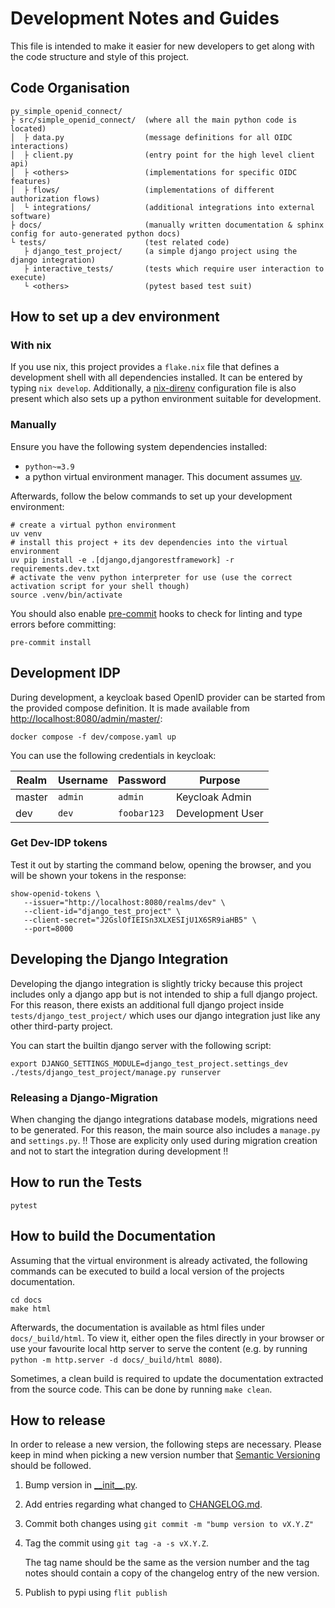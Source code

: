 # Development Notes and Guides

This file is intended to make it easier for new developers to get along with the code structure
and style of this project.

## Code Organisation

```text
py_simple_openid_connect/
├ src/simple_openid_connect/  (where all the main python code is located)
│  ├ data.py                  (message definitions for all OIDC interactions)
│  ├ client.py                (entry point for the high level client api)
│  ├ <others>                 (implementations for specific OIDC features)
│  ├ flows/                   (implementations of different authorization flows)
│  └ integrations/            (additional integrations into external software)
├ docs/                       (manually written documentation & sphinx config for auto-generated python docs)
└ tests/                      (test related code)
   ├ django_test_project/     (a simple django project using the django integration)
   ├ interactive_tests/       (tests which require user interaction to execute)
   └ <others>                 (pytest based test suit)
```

## How to set up a dev environment

### With nix

If you use nix, this project provides a `flake.nix` file that defines a development shell with all dependencies installed.
It can be entered by typing `nix develop`.
Additionally, a [nix-direnv](https://github.com/nix-community/nix-direnv) configuration file is also present which also sets up a python environment suitable for development.

### Manually

Ensure you have the following system dependencies installed:
- `python~=3.9`
- a python virtual environment manager. This document assumes [uv](https://github.com/astral-sh/uv).

Afterwards, follow the below commands to set up your development environment:

```shell
# create a virtual python environment
uv venv
# install this project + its dev dependencies into the virtual environment
uv pip install -e .[django,djangorestframework] -r requirements.dev.txt
# activate the venv python interpreter for use (use the correct activation script for your shell though)
source .venv/bin/activate
```

You should also enable [pre-commit](https://pre-commit.com/) hooks to check for linting and type errors before committing:

```shell
pre-commit install
```

## Development IDP

During development, a keycloak based OpenID provider can be started from the provided compose definition.
It is made available from [http://localhost:8080/admin/master/](http://localhost:8080/admin/master/):

```shell
docker compose -f dev/compose.yaml up
```

You can use the following credentials in keycloak:

| Realm  | Username | Password    | Purpose          |
|--------|----------|-------------|------------------|
| master | `admin`  | `admin`     | Keycloak Admin   |
| dev    | `dev`    | `foobar123` | Development User |

### Get Dev-IDP tokens

Test it out by starting the command below, opening the browser, and you will be shown your tokens in the response:
```
show-openid-tokens \
   --issuer="http://localhost:8080/realms/dev" \
   --client-id="django_test_project" \
   --client-secret="J2GslOfIEISn3XLXESIjU1X6SR9iaHB5" \
   --port=8000
```

## Developing the Django Integration

Developing the django integration is slightly tricky because this project includes only a django app but is not intended to ship a full django project.
For this reason, there exists an additional full django project inside `tests/django_test_project/` which uses our django integration just like any other third-party project.

You can start the builtin django server with the following script:
```shell
export DJANGO_SETTINGS_MODULE=django_test_project.settings_dev
./tests/django_test_project/manage.py runserver
```

### Releasing a Django-Migration

When changing the django integrations database models, migrations need to be generated.
For this reason, the main source also includes a `manage.py` and `settings.py`. !! Those are explicity only used during migration creation and not to start the integration during development !!

## How to run the Tests

```shell
pytest
```

## How to build the Documentation

Assuming that the virtual environment is already activated, the following commands can be executed to build a local
version of the projects documentation.

```shell
cd docs
make html
```

Afterwards, the documentation is available as html files under `docs/_build/html`.
To view it, either open the files directly in your browser or use your favourite local http server to serve the content
(e.g. by running `python -m http.server -d docs/_build/html 8080`).

Sometimes, a clean build is required to update the documentation extracted from the source code.
This can be done by running `make clean`.

## How to release

In order to release a new version, the following steps are necessary.
Please keep in mind when picking a new version number that [Semantic Versioning](https://semver.org/) should be followed.

1. Bump version in [\_\_init\_\_.py](./src/simple_openid_connect/__init__.py).
2. Add entries regarding what changed to [CHANGELOG.md](./CHANGELOG.md).
3. Commit both changes using `git commit -m "bump version to vX.Y.Z"`
4. Tag the commit using `git tag -a -s vX.Y.Z`.

   The tag name should be the same as the version number and the tag notes should contain a copy of the changelog entry of the new version.
5. Publish to pypi using `flit publish`
